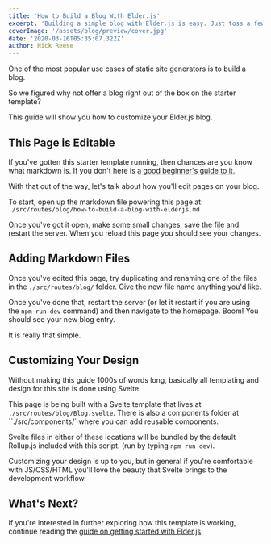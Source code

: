 ```yaml
---
title: 'How to Build a Blog With Elder.js'
excerpt: 'Building a simple blog with Elder.js is easy. Just toss a few markdown files in a folder of this project!'
coverImage: '/assets/blog/preview/cover.jpg'
date: '2020-03-16T05:35:07.322Z'
author: Nick Reese
---
```


One of the most popular use cases of static site generators is to build a blog.

So we figured why not offer a blog right out of the box on the starter template?

This guide will show you how to customize your Elder.js blog.

## This Page is Editable

If you've gotten this starter template running, then chances are you know what markdown is. If you don't here is <a href="https://medium.com/@itsjzt/beginner-guide-to-markdown-229adce30074">a good beginner's guide to it.</a>

With that out of the way, let's talk about how you'll edit pages on your blog.

To start, open up the markdown file powering this page at: `./src/routes/blog/how-to-build-a-blog-with-elderjs.md`

Once you've got it open, make some small changes, save the file and restart the server.
When you reload this page you should see your changes.

## Adding Markdown Files

Once you've edited this page, try duplicating and renaming one of the files in the `./src/routes/blog/` folder. Give the new file name anything you'd like.

Once you've done that, restart the server (or let it restart if you are using the `npm run dev` command) and then navigate to the homepage. Boom! You should see your new blog entry.

It is really that simple.

## Customizing Your Design

Without making this guide 1000s of words long, basically all templating and design for this site is done using Svelte.

This page is being built with a Svelte template that lives at `./src/routes/blog/Blog.svelte`. There is also a components folder at ``./src/components/` where you can add reusable components.

Svelte files in either of these locations will be bundled by the default Rollup.js included with this script. (run by typing `npm run dev`).

Customizing your design is up to you, but in general if you're comfortable with JS/CSS/HTML you'll love the beauty that Svelte brings to the development workflow.

## What's Next?

If you're interested in further exploring how this template is working, continue reading the <a href="/getting-started/">guide on getting started with Elder.js</a>.
